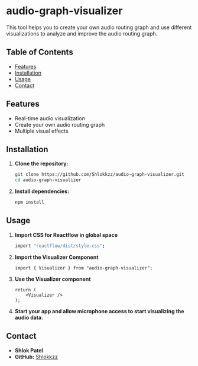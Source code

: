 # audio-graph-visualizer

This tool helps you to create your own audio routing graph and use different visualizations to analyze and improve the audio routing graph.

## Table of Contents

- [Features](#features)
- [Installation](#installation)
- [Usage](#usage)
- [Contact](#contact)

## Features

- Real-time audio visualization
- Create your own audio routing graph
- Multiple visual effects


## Installation

1. **Clone the repository:**

    ```sh
    git clone https://github.com/Shlokkzz/audio-graph-visualizer.git
    cd audio-graph-visualizer
    ```

2. **Install dependencies:**

    ```sh
    npm install
    ```

## Usage

1. **Import CSS for Reactflow in global space**

    ```sh
    import "reactflow/dist/style.css";
    ```

2. **Import the Visualizer Component**

    ```
    import { Visualizer } from "audio-graph-visualizer";
    ```

3. **Use the Visualizer component**

    ```
    return (
        <Visualizer />
    );
    ```

3. **Start your app and allow microphone access to start visualizing the audio data.**
## Contact


- **Shlok Patel**
- **GitHub:** [Shlokkzz](https://github.com/Shlokkzz)
